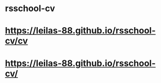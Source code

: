 # rsschool-cv
# https://leilas-88.github.io/rsschool-cv/cv
# https://leilas-88.github.io/rsschool-cv/